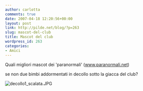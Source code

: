 ```yaml
---
author: carlotta
comments: true
date: 2007-04-18 12:20:56+00:00
layout: post
link: http://pilde.net/blog/?p=263
slug: mascot-del-club
title: Mascot del club
wordpress_id: 263
categories:
- Amici
---
```


Quali migliori mascot dei 'paranormali' (www.paranormali.net)


 se non due bimbi addormentati in decollo sotto la giacca del club?

![decollo1_scalata.JPG]({{baseurl}}/uploads/2007/04/decollo1_scalata.JPG)




